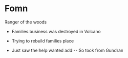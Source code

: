 # Fomn

Ranger of the woods

- Families business was destroyed in Volcano
- Trying to rebuild families place 

- Just saw the help wanted add -- So took from Gundran